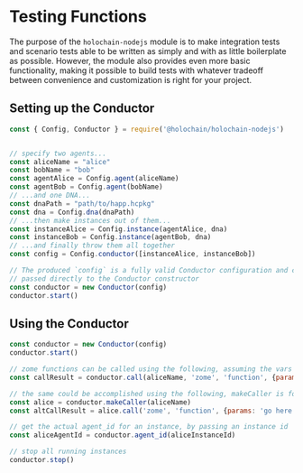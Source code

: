 # Testing Functions

The purpose of the `holochain-nodejs` module is to make integration tests and scenario tests able to be written as simply and with as little boilerplate as possible. However, the module also provides even more basic functionality, making it possible to build tests with whatever tradeoff between convenience and customization is right for your project.

## Setting up the Conductor

```javascript
const { Config, Conductor } = require('@holochain/holochain-nodejs')


// specify two agents...
const aliceName = "alice"
const bobName = "bob"
const agentAlice = Config.agent(aliceName)
const agentBob = Config.agent(bobName)
// ...and one DNA...
const dnaPath = "path/to/happ.hcpkg"
const dna = Config.dna(dnaPath)
// ...then make instances out of them...
const instanceAlice = Config.instance(agentAlice, dna)
const instanceBob = Config.instance(agentBob, dna)
// ...and finally throw them all together 
const config = Config.conductor([instanceAlice, instanceBob])

// The produced `config` is a fully valid Conductor configuration and can be
// passed directly to the Conductor constructor
const conductor = new Conductor(config)
conductor.start()
```

## Using the Conductor

```javascript
const conductor = new Conductor(config)
conductor.start()

// zome functions can be called using the following, assuming the vars are defined with valid values
const callResult = conductor.call(aliceName, 'zome', 'function', {params: 'go here'})

// the same could be accomplished using the following, makeCaller is for convenience
const alice = conductor.makeCaller(aliceName)
const altCallResult = alice.call('zome', 'function', {params: 'go here'})

// get the actual agent_id for an instance, by passing an instance id
const aliceAgentId = conductor.agent_id(aliceInstanceId)

// stop all running instances
conductor.stop()
```